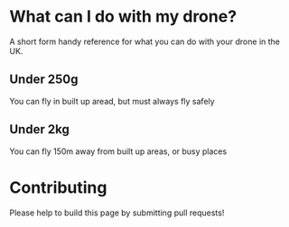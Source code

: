 # What can I do with my drone?
A short form handy reference for what you can do with your drone in the UK.


## Under 250g
You can fly in built up aread, but must always fly safely

## Under 2kg

You can fly 150m away from built up areas, or busy places


# Contributing

Please help to build this page by submitting pull requests!